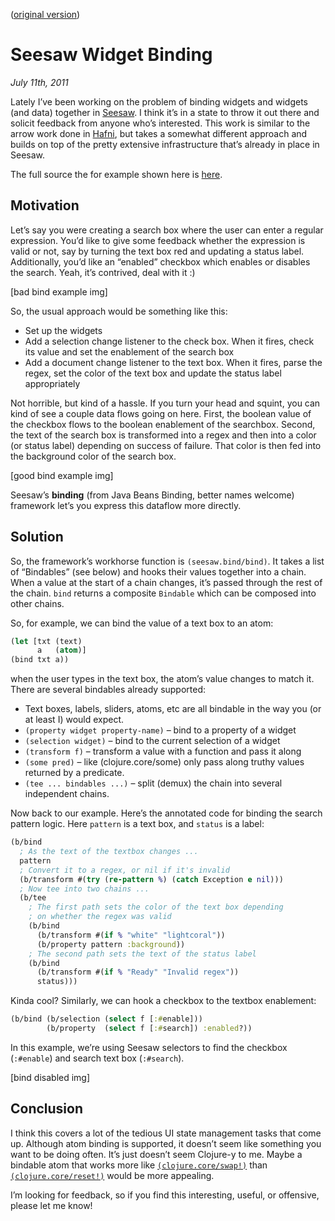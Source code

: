 ([original version](https://web.archive.org/web/20160319131533/http://blog.darevay.com/2011/07/seesaw-widget-binding/))

# Seesaw Widget Binding

*July 11th, 2011*

Lately I’ve been working on the problem of binding widgets and widgets (and data) together in [Seesaw](https://github.com/daveray/seesaw). I think it’s in a state to throw it out there and solicit feedback from anyone who’s interested. This work is similar to the arrow work done in [Hafni](https://github.com/odyssomay/Hafni), but takes a somewhat different approach and builds on top of the pretty extensive infrastructure that’s already in place in Seesaw.

The full source the for example shown here is [here](https://github.com/daveray/seesaw/blob/develop/src/seesaw/examples/bind.clj).

## Motivation

Let’s say you were creating a search box where the user can enter a regular expression. You’d like to give some feedback whether the expression is valid or not, say by turning the text box red and updating a status label. Additionally, you’d like an “enabled” checkbox which enables or disables the search. Yeah, it’s contrived, deal with it :)

[bad bind example img]

So, the usual approach would be something like this:

* Set up the widgets
* Add a selection change listener to the check box. When it fires, check its value and set the enablement of the search box
* Add a document change listener to the text box. When it fires, parse the regex, set the color of the text box and update the status label appropriately

Not horrible, but kind of a hassle. If you turn your head and squint, you can kind of see a couple data flows going on here. First, the boolean value of the checkbox flows to the boolean enablement of the searchbox. Second, the text of the search box is transformed into a regex and then into a color (or status label) depending on success of failure. That color is then fed into the background color of the search box.

[good bind example img]

Seesaw’s **binding** (from Java Beans Binding, better names welcome) framework let’s you express this dataflow more directly.

## Solution

So, the framework’s workhorse function is `(seesaw.bind/bind)`. It takes a list of “Bindables” (see below) and hooks their values together into a chain. When a value at the start of a chain changes, it’s passed through the rest of the chain. `bind` returns a composite `Bindable` which can be composed into other chains.

So, for example, we can bind the value of a text box to an atom:

```clojure
(let [txt (text)
      a   (atom)]
(bind txt a))
```
 
when the user types in the text box, the atom’s value changes to match it. There are several bindables already supported:

* Text boxes, labels, sliders, atoms, etc are all bindable in the way you (or at least I) would expect.
* `(property widget property-name)` – bind to a property of a widget
* `(selection widget)` – bind to the current selection of a widget
* `(transform f)` – transform a value with a function and pass it along
* `(some pred)` – like (clojure.core/some) only pass along truthy values returned by a predicate.
* `(tee ... bindables ...)` – split (demux) the chain into several independent chains.

Now back to our example. Here’s the annotated code for binding the search pattern logic. Here `pattern` is a text box, and `status` is a label:

```clojure
(b/bind 
  ; As the text of the textbox changes ...
  pattern
  ; Convert it to a regex, or nil if it's invalid
  (b/transform #(try (re-pattern %) (catch Exception e nil)))
  ; Now tee into two chains ...
  (b/tee
    ; The first path sets the color of the text box depending
    ; on whether the regex was valid
    (b/bind 
      (b/transform #(if % "white" "lightcoral")) 
      (b/property pattern :background))
    ; The second path sets the text of the status label
    (b/bind 
      (b/transform #(if % "Ready" "Invalid regex")) 
      status)))
```

Kinda cool? Similarly, we can hook a checkbox to the textbox enablement:

```clojure
(b/bind (b/selection (select f [:#enable]))
        (b/property  (select f [:#search]) :enabled?))
```

In this example, we’re using Seesaw selectors to find the checkbox (`:#enable`) and search text box (`:#search`).

[bind disabled img]

## Conclusion

I think this covers a lot of the tedious UI state management tasks that come up. Although atom binding is supported, it doesn’t seem like something you want to be doing often. It’s just doesn’t seem Clojure-y to me. Maybe a bindable atom that works more like [`(clojure.core/swap!)`](http://clojure.github.com/clojure/clojure.core-api.html#clojure.core/swap!) than [`(clojure.core/reset!)`](http://clojure.github.com/clojure/clojure.core-api.html#clojure.core/reset!) would be more appealing.

I’m looking for feedback, so if you find this interesting, useful, or offensive, please let me know!